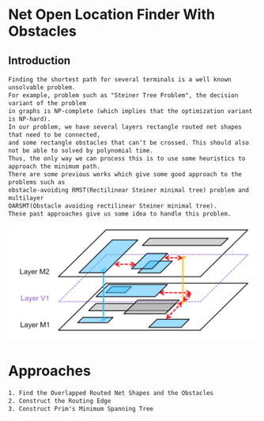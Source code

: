 # Net Open Location Finder With Obstacles

Introduction
-------------
    
    Finding the shortest path for several terminals is a well known unsolvable problem. 
    For example, problem such as "Steiner Tree Problem", the decision variant of the problem 
    in graphs is NP-complete (which implies that the optimization variant is NP-hard). 
    In our problem, we have several layers rectangle routed net shapes that need to be connected, 
    and some rectangle obstacles that can’t be crossed. This should also not be able to solved by polynomial time. 
    Thus, the only way we can process this is to use some heuristics to approach the minimum path. 
    There are some previous works which give some good approach to the problems such as 
    obstacle-avoiding RMST(Rectilinear Steiner minimal tree) problem and multilayer 
    OARSMT(Obstacle avoiding rectilinear Steiner minimal tree). 
    These past approaches give us some idea to handle this problem.

![image](https://github.com/muachilin/Net-Open-Location-Finder-With-Obstacles/blob/master/problem_example.png)

Approaches
======

    1. Find the Overlapped Routed Net Shapes and the Obstacles
    2. Construct the Routing Edge
    3. Construct Prim's Minimum Spanning Tree
